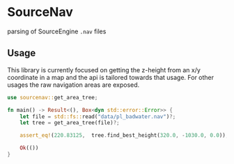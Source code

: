 # SourceNav

parsing of SourceEngine `.nav` files

## Usage

This library is currently focused on getting the z-height from an x/y coordinate in a map and the api is tailored towards
that usage. For other usages the raw navigation areas are exposed.

```rust
use sourcenav::get_area_tree;

fn main() -> Result<(), Box<dyn std::error::Error>> {
    let file = std::fs::read("data/pl_badwater.nav")?;
    let tree = get_area_tree(file)?;

    assert_eq!(220.83125,  tree.find_best_height(320.0, -1030.0, 0.0));

    Ok(())
}

```